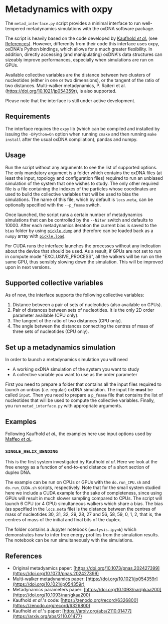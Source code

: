 # Metadynamics with oxpy

The `metad_interface.py` script provides a minimal interface to run well-tempered metadynamics simulations with the oxDNA software package.

The script is heavily based on the code developed by [Kaufhold *et al.*](https://zenodo.org/record/6326800) (see [References](#references)). However, differently from their code this interface uses oxpy, oxDNA's Python bindings, which allows for a much greater flexibility. In addition, directly accessing (and manipulating) oxDNA's data structures can sizeably improve performances, especially when simulations are run on GPUs.

Available collective variables are the distance between two clusters of nucleotides (either in one or two dimensions), or the tangent of the ratio of two distances.
Multi-walker metadynamics, P. Raiteri et al. (https://doi.org/10.1021/jp054359r), is also supported.

Please note that the interface is still under active development.

## Requirements

The interface requires the `oxpy` lib (which can be compiled and installed by issuing the `-DPython=On` option when running `cmake` and then running `make install` after the usual oxDNA compilation), pandas and numpy.

## Usage

Run the script without any arguments to see the list of supported options. The only mandatory argument is a folder which contains the oxDNA files (at least the input, topology and configuration files) required to run an unbiased simulation of the system that one wishes to study. The only other required file is a file containing the indexes of the particles whose coordinates are used to build the collective variables that will be used to bias the simulations. The name of this file, which by default is `locs.meta`, can be optionally specified with the `--p_fname` switch.

Once launched, the script runs a certain number of metadynamics simulations that can be controlled by the `--Niter` switch and defaults to 10000. After each metadynamics iteration the current bias is saved to the `bias` folder by using [`pickle.dump`](https://docs.python.org/3/library/pickle.html#pickle.dump) and therefore can be loaded back as a `numpy` array with [`pickle.load`](https://docs.python.org/3/library/pickle.html#pickle.load).

For CUDA runs the interface launches the processes without any indication about the device that should be used. As a result, if GPUs are not set to run in compute mode "EXCLUSIVE_PROCESS", all the walkers will be run on the same GPU, thus sensibly slowing down the simulation. This will be improved upon in next versions.


## Supported collective variables

As of now, the interface supports the following collective variables:

1. Distance between a pair of sets of nucleotides (also available on GPUs).
2. Pair of distances between sets of nucleotides. It is the only 2D order parameter available (CPU only).
3. The tangent of the ratio of two distances (CPU only).
4. The angle between the distances connecting the centres of mass of three sets of nucleotides (CPU only).

## Set up a metadynamics simulation

In order to launch a metadynamics simulation you will need

* A working oxDNA simulation of the system you want to study
* A collective variable you want to use as the order parameter

First you need to prepare a folder that contains all the input files required to launch an unbias (*i.e.* regular) oxDNA simulation. The input file **must** be called `input`. Then you need to prepare a `p_fname` file that contains the list of nucleotides that will be used to compute the collective variables. Finally, you run `metad_interface.py` with appropriate arguments.

## Examples

Following Kaufhold *et al.*, the examples here use input options used by [Maffeo *et al.*](https://doi.org/10.1093/nar/gkaa200).

### `SINGLE_HELIX_BENDING` 

This is the first system investigated by Kaufhold *et al*. Here we look at the free energy as a function of end-to-end distance of a short section of duplex DNA.

The example can be run on CPUs or GPUs with the `do.run_CPU.sh` and `do.run_CUDA.sh` scripts, respectively. Note that for the small system studied here we include a CUDA example for the sake of completeness, since using GPUs will result in much slower sampling compared to CPUs. The script will launch 6 CPU (or 4 GPU) simultaneous walkers which share a bias. The bias (as specified in the `locs.meta` file) is the distance between the centres of mass of nucleotides 30, 31, 32, 29, 28, 27 and 56, 58, 59, 0, 1, 2, that is, the centres of mass of the initial and final bits of the duplex.

The folder contains a Jupyter notebook (`analysis.ipynb`) which demonstrates how to infer free energy profiles from the simulation results. The notebook can be run simultaneously with the simulations.

## References

* Original metadyamics paper: [https://doi.org/10.1073/pnas.202427399](https://doi.org/10.1073/pnas.202427399)
* Multi-walker metadynamics paper: [https://doi.org/10.1021/jp054359r](https://doi.org/10.1021/jp054359r)
* Metadynamics parameters paper: [https://doi.org/10.1093/nar/gkaa200](https://doi.org/10.1093/nar/gkaa200)
* Kaufhold *et al.*'s code: [https://zenodo.org/record/6326800](https://zenodo.org/record/6326800)
* Kaufhold *et al.*'s paper: [https://arxiv.org/abs/2110.01477](https://arxiv.org/abs/2110.01477)
